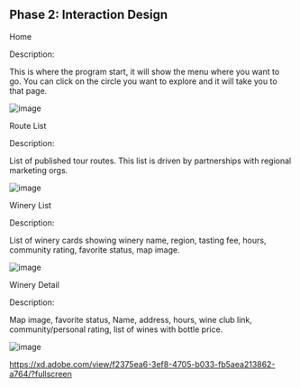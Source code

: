 ## Phase 2: Interaction Design
Home 

Description: 

This is where the program start, it will show the menu where you want to go.
You can click on the circle you want to explore and it will take you to that page.

![image](https://user-images.githubusercontent.com/54680219/115495244-192b8a80-a21c-11eb-99f8-404b94aabd45.png?)

Route List

Description: 

List of published tour routes. This list is driven by partnerships with regional marketing orgs.

![image](https://user-images.githubusercontent.com/54680219/115495827-55abb600-a21d-11eb-95ed-61e3ecb6396d.png?)

Winery List

Description: 

List of winery cards showing winery name, region, tasting fee, hours, community rating, favorite status, map image.

![image](https://user-images.githubusercontent.com/54680219/115641896-d676ba80-a2ce-11eb-811d-19aab56518eb.png?)

Winery Detail

Description: 

Map image, favorite status, Name, address, hours, wine club link, community/personal rating, list of wines with bottle price.

![image](https://user-images.githubusercontent.com/54680219/115641983-f6a67980-a2ce-11eb-94cf-c0d69fb7715e.png?)


https://xd.adobe.com/view/f2375ea6-3ef8-4705-b033-fb5aea213862-a764/?fullscreen

